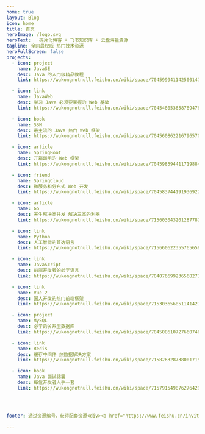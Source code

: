 ```yaml
---
home: true
layout: Blog
icon: home
title: 首页
heroImage: /logo.svg
heroText:   碎片化博客 + 飞书知识库 + 云盘海量资源
tagline: 全网最权威 热门技术资源
heroFullScreen: false
projects:
  - icon: project
    name: JavaSE
    desc: Java 的入门级精品教程
    link: https://wukongnotnull.feishu.cn/wiki/space/7045999411425001476

  - icon: link
    name: JavaWeb
    desc: 学习 Java 必须要掌握的 Web 基础
    link: https://wukongnotnull.feishu.cn/wiki/space/7045480536587894788

  - icon: book
    name: SSM
    desc: 最主流的 Java 热门 Web 框架
    link: https://wukongnotnull.feishu.cn/wiki/space/7045608622167965700

  - icon: article
    name: SpringBoot
    desc: 开箱即用的 Web 框架
    link: https://wukongnotnull.feishu.cn/wiki/space/7045985944117198849

  - icon: friend
    name: SpringCloud
    desc: 微服务和分布式 Web 开发
    link: https://wukongnotnull.feishu.cn/wiki/space/7045837441919369220

  - icon: article
    name: Go
    desc: 天生解决高并发 解决三高的利器
    link: https://wukongnotnull.feishu.cn/wiki/space/7156030432012877826

  - icon: link
    name: Python
    desc: 人工智能的首选语言
    link: https://wukongnotnull.feishu.cn/wiki/space/7156606223557656580

  - icon: link
    name: JavaScript
    desc: 前端开发者的必学语言
    link: https://wukongnotnull.feishu.cn/wiki/space/7040766992365682716

  - icon: link
    name: Vue 2
    desc: 国人开发的热门前端框架 
    link: https://wukongnotnull.feishu.cn/wiki/space/7153036568511414273

  - icon: project
    name: MySQL
    desc: 必学的关系型数据库
    link: https://wukongnotnull.feishu.cn/wiki/space/7045086107276607489

  - icon: link
    name: Redis
    desc: 缓存中间件 热数据解决方案
    link: https://wukongnotnull.feishu.cn/wiki/space/7158263287380017153

  - icon: book
    name: Java 面试锦囊
    desc: 每位开发者人手一套
    link: https://wukongnotnull.feishu.cn/wiki/space/7157915498762764291
    

  

footer: 通过资源编号，获得配套资源<div><a href="https://www.feishu.cn/invitation/page/add_contact/?token=3eet161b-45d7-4c15-8de9-a6fa6d488aa0&amp;unique_id=SVS2S4dYs-pXA1IGIWRijg==">加我飞书，联系我</a></div><div style="width:300px;margin:0 auto; padding:20px 0;"><a target="_blank" href="http://www.beian.gov.cn/portal/registerSystemInfo?recordcode=32011302321207" style="display:inline-block;text-decoration:none;height:10px;line-height:10px;"><img src="https://tva1.sinaimg.cn/large/008vxvgGgy1h7ier5oao2j300k00k0mz.jpg" style="float:left;width:13px;line-height:13px"/><p style="float:left;height:10px;line-height:10px;margin:0px 0px 0px 5px;color:#939393;">苏公网安备 32011302321207号</p></a></div>
		 
---
```



